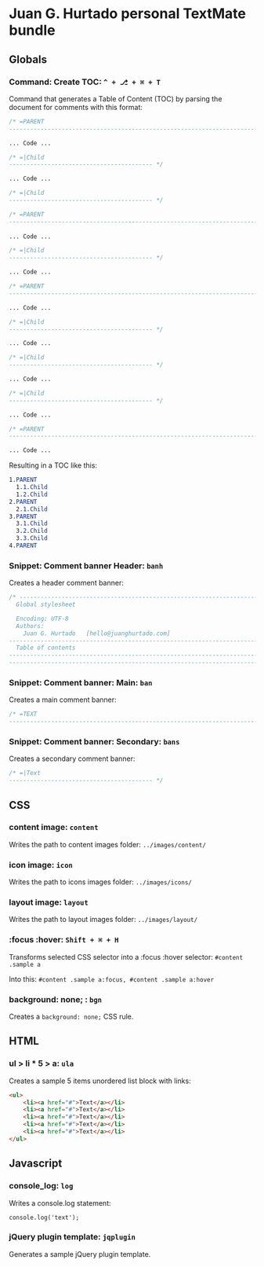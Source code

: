 # Juan G. Hurtado personal TextMate bundle

## Globals

### Command: Create TOC: `^ + ⎇ + ⌘ + T`

Command that generates a Table of Content (TOC) by parsing the document for comments with this format:

```css
/* =PARENT
---------------------------------------------------------------------------------- */

... Code ...

/* =|Child
----------------------------------------- */

... Code ...

/* =|Child
----------------------------------------- */

/* =PARENT
---------------------------------------------------------------------------------- */
 
... Code ...

/* =|Child
----------------------------------------- */

... Code ...

/* =PARENT
---------------------------------------------------------------------------------- */

... Code ...

/* =|Child
----------------------------------------- */

... Code ...

/* =|Child
----------------------------------------- */

... Code ...

/* =|Child
----------------------------------------- */

... Code ...

/* =PARENT
---------------------------------------------------------------------------------- */

... Code ...
```

Resulting in a TOC like this:

```css
1.PARENT
  1.1.Child
  1.2.Child
2.PARENT
  2.1.Child
3.PARENT
  3.1.Child
  3.2.Child
  3.3.Child
4.PARENT
```

### Snippet: Comment banner Header: `banh`

Creates a header comment banner:

```css
/* ----------------------------------------------------------------------------------
  Global stylesheet

  Encoding: UTF-8
  Authors:  
    Juan G. Hurtado   [hello@juanghurtado.com]
----------------------------------------------------------------------------------
  Table of contents
----------------------------------------------------------------------------------
---------------------------------------------------------------------------------- */
```

### Snippet: Comment banner: Main: `ban`

Creates a main comment banner:

```css
/* =TEXT
---------------------------------------------------------------------------------- */
```

### Snippet: Comment banner: Secondary: `bans`

Creates a secondary comment banner:

```css
/* =|Text
----------------------------------------- */
```

## CSS

### content image: `content`

Writes the path to content images folder: `../images/content/`

### icon image: `icon`

Writes the path to icons images folder: `../images/icons/`

### layout image: `layout`

Writes the path to layout images folder: `../images/layout/`

### :focus :hover: `Shift + ⌘ + H`

Transforms selected CSS selector into a :focus :hover selector: `#content .sample a`

Into this: `#content .sample a:focus, #content .sample a:hover`

### background: none; : `bgn`

Creates a `background: none;` CSS rule.

## HTML

### ul > li * 5 > a: `ula`

Creates a sample 5 items unordered list block with links:

```html
<ul>
	<li><a href="#">Text</a></li>
	<li><a href="#">Text</a></li>
	<li><a href="#">Text</a></li>
	<li><a href="#">Text</a></li>
	<li><a href="#">Text</a></li>
</ul>
```

## Javascript

### console_log: `log`

Writes a console.log statement:

`console.log('text');`

### jQuery plugin template: `jqplugin`

Generates a sample jQuery plugin template.